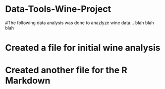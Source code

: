 # Data-Tools-Wine-Project
#The following data analysis was done to anazlyze wine data... blah blah blah
# Created a file for initial wine analysis
# Created another file for the R Markdown
